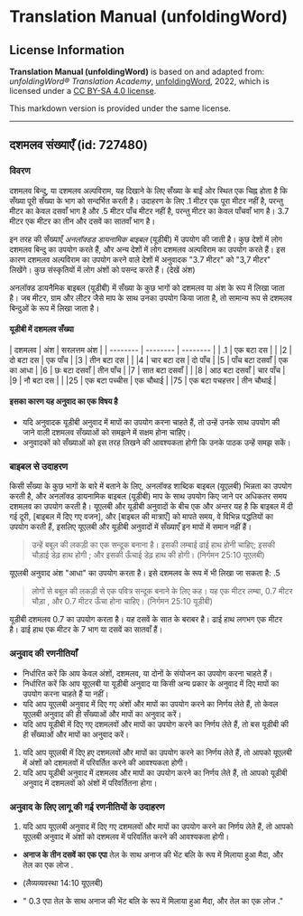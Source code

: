 # Translation Manual (unfoldingWord)

## License Information

**Translation Manual (unfoldingWord)** is based on and adapted from: _unfoldingWord® Translation Academy_, [unfoldingWord](https://unfoldingword.org/utw), 2022, which is licensed under a [CC BY-SA 4.0 license](https://creativecommons.org/licenses/by-sa/4.0/legalcode.en).

This markdown version is provided under the same license.



--------------------------------

## दशमलव संख्याएँ (id: 727480)

### विवरण

दशमलव बिन्दु, या दशमलव अल्पविराम, यह दिखाने के लिए सँख्या के बाईं ओर स्थित एक चिह्न होता है कि सँख्या पूरी सँख्या के भाग को सन्दर्भित करती है। उदाहरण के लिए .1 मीटर एक पूरा मीटर नहीं है, परन्तु मीटर का केवल दसवाँ भाग है और .5 मीटर पाँच मीटर नहीं है, परन्तु मीटर का केवल पाँचवाँ भाग है। 3\.7 मीटर एक मीटर का तीन और दसवें का सातवाँ भाग है।

इन तरह की सँख्याएँ *अनलॉक्डड डायनामिक बाइबल* (यूडीबी) में उपयोग की जाती है। कुछ देशों में लोग दशमलव बिन्दु का उपयोग करते हैं, और अन्य देशों में लोग दशमलव अल्पविराम का उपयोग करते हैं। इस कारण दशमलव अल्पविराम का उपयोग करने वाले देशों में अनुवादक "3\.7 मीटर" को "3,7 मीटर" लिखेंगे। कुछ संस्कृतियों में लोग अंशों को पसन्द करते हैं। (देखें अंश)

अनलॉक्ड डायनैमिक बाइबल (यूडीबी) में सँख्या के कुछ भागों को दशमलव या अंश के रूप में लिखा जाता है। जब मीटर, ग्राम और लीटर जैसे माप के साथ उनका उपयोग किया जाता है, तो सामान्य रूप से दशमलव बिन्दुओं के रूप में लिखा जाता है।

#### यूडीबी में दशमलव सँख्या

\| दशमलव \| अंश \| सरलत्तम अंश \| \| \-\-\-\-\-\-\-\- \| \-\-\-\-\-\-\-\- \| \-\-\-\-\-\-\-\- \| \| .1 \| एक बटा दस \| \| \|2 \| दो बटा दस \| एक पाँच \| \|3 \| तीन बटा दस \| \| \|4 \| चार बटा दस \| दो पाँच \| \|5 \| पाँच बटा दसवाँ \| एक का आधा \| \|6 \| छः बटा दसवाँ \| तीन पाँच \| \|7 \| सात बटा दसवाँ \| \| \|8 \| आठ बटा दसवाँ \| चार पाँच \| \|9 \| नौ बटा दस \| \| \|25 \| एक बटा पच्चीस \| एक चौथाई \| \|75 \| एक बटा पचहत्तर \| तीन चौथाई \|

#### इसका कारण यह अनुवाद का एक विषय है

* यदि अनुवादक यूडीबी अनुवाद में मापों का उपयोग करना चाहते हैं, तो उन्हें उनके साथ उपयोग की जाने वाली दशमलव सँख्याओं को समझने में सक्षम होना चाहिए।
* अनुवादकों को सँख्याओं को इस तरह लिखने की आवश्यकता होगी कि उनके पाठक उन्हें समझ सकें।

### बाइबल से उदाहरण

किसी सँख्या के कुछ भागों के बारे में बताने के लिए, अनलॉक्ड शाब्दिक बाइबल (यूएलबी) भिन्नता का उपयोग करती है, और अनलॉक्ड डायनामिक बाइबल (यूडीबी) माप के साथ उपयोग किए जाने पर अधिकतर समय दशमलव का उपयोग करती है। यूएलबी और यूडीबी अनुवादों के बीच एक और अन्तर यह है कि बाइबल में दी गई दूरी, \[बाइबल में दिए गए वजन], और \[बाइबल की मात्राएँ] को मापते समय, वे विभिन्न पद्धतियों का उपयोग करती हैं, इसलिए यूएलबी और यूडीबी अनुवादों में सँख्याएँ इन मापों में समान नहीं हैं।

> उन्हें बबूल की लकड़ी का एक सन्दूक बनाना है। इसकी लम्बाई ढाई हाथ होनी चाहिए; इसकी चौड़ाई डेढ़ हाथ होगी ; और इसकी ऊँचाई डेढ़ हाथ की होगी। (निर्गमन 25:10 यूएलबी)

यूएलबी अनुवाद अंश "आधा" का उपयोग करता है। इसे दशमलव के रूप में भी लिखा जा सकता है: .5

> लोगों से बबूल की लकड़ी से एक पवित्र सन्दूक बनाने के लिए कह। यह एक मीटर लम्बा, 0\.7 मीटर चौड़ा , और 0\.7 मीटर ऊँचा होना चाहिए। (निर्गमन 25:10 यूडीबी)

यूडीबी दशमलव 0\.7 का उपयोग करता है। यह दसवें के सात के बराबर है। ढाई हाथ लगभग एक मीटर है। ढाई हाथ एक मीटर के 7 भाग या दसवें का सातवाँ हैं।

### अनुवाद की रणनीतियाँ

* निर्धारित करें कि आप केवल अंशों, दशमलव, या दोनों के संयोजन का उपयोग करना चाहते हैं।
* निर्धारित करें कि आप यूएलबी या यूडीबी अनुवाद या किसी अन्य प्रकार के अनुवाद में दिए मापों का उपयोग करना चाहते हैं या नहीं।
* यदि आप यूएलबी अनुवाद में दिए गए अंशों और मापों का उपयोग करने का निर्णय लेते हैं, तो केवल यूएलबी अनुवाद की ही सँख्याओं और मापों का अनुवाद करें।
* यदि आप यूडीबी में दिए गए दशमलवों और मापों का उपयोग करने का निर्णय लेते हैं, तो बस यूडीबी की ही सँख्याओं और मापों का अनुवाद करें।

1. यदि आप यूएलबी में दिए हए दशमलवों और मापों का उपयोग करने का निर्णय लेते हैं, तो आपको यूएलबी में अंशों को दशमलवों में परिवर्तित करने की आवश्यकता होगी।
2. यदि आप यूडीबी अनुवाद में दशमलव और मापों का उपयोग करने का निर्णय लेते हैं, तो आपको यूडीबी अनुवाद में दशमलवों को अंशों में परिवर्तितना होगा।

### अनुवाद के लिए लागू की गई रणनीतियों के उदाहरण

1. यदि आप यूएलबी अनुवाद में दिए गए दशमलवों और मापों का उपयोग करने का निर्णय लेते हैं, तो आपको यूएलबी अनुवाद में अंशों को दशमलव में परिवर्तित करने की आवश्यकता होगी।

* **अनाज के तीन दसवें का एक एपा** तेल के साथ अनाज की भेंट बलि के रूप में मिलाया हुआ मैदा, और तेल का एक लोज .
* (लैव्यव्यवस्था 14:10 यूएलबी)

* " 0\.3 एपा तेल के साथ अनाज की भेंट बलि के रूप में मिलाया हुआ मैदा, और तेल का एक लोज ."


